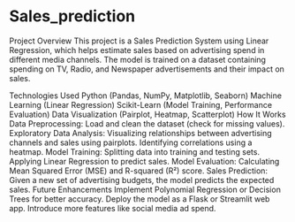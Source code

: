 # Sales_prediction

Project Overview
This project is a Sales Prediction System using Linear Regression, which helps estimate sales based on advertising spend in different media channels. The model is trained on a dataset containing spending on TV, Radio, and Newspaper advertisements and their impact on sales.

Technologies Used
Python (Pandas, NumPy, Matplotlib, Seaborn)
Machine Learning (Linear Regression)
Scikit-Learn (Model Training, Performance Evaluation)
Data Visualization (Pairplot, Heatmap, Scatterplot)
How It Works
Data Preprocessing: Load and clean the dataset (check for missing values).
Exploratory Data Analysis:
Visualizing relationships between advertising channels and sales using pairplots.
Identifying correlations using a heatmap.
Model Training:
Splitting data into training and testing sets.
Applying Linear Regression to predict sales.
Model Evaluation:
Calculating Mean Squared Error (MSE) and R-squared (R²) score.
Sales Prediction:
Given a new set of advertising budgets, the model predicts the expected sales.
Future Enhancements
Implement Polynomial Regression or Decision Trees for better accuracy.
Deploy the model as a Flask or Streamlit web app.
Introduce more features like social media ad spend.
